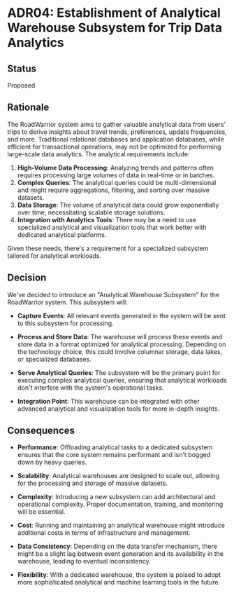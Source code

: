 # ADR04: Establishment of Analytical Warehouse Subsystem for Trip Data Analytics

## Status

Proposed

## Rationale

The RoadWarrior system aims to gather valuable analytical data from users' trips to derive insights about travel trends, preferences, update frequencies, and more. Traditional relational databases and application databases, while efficient for transactional operations, may not be optimized for performing large-scale data analytics. The analytical requirements include:

1. **High-Volume Data Processing**: Analyzing trends and patterns often requires processing large volumes of data in real-time or in batches.
2. **Complex Queries**: The analytical queries could be multi-dimensional and might require aggregations, filtering, and sorting over massive datasets.
3. **Data Storage**: The volume of analytical data could grow exponentially over time, necessitating scalable storage solutions.
4. **Integration with Analytics Tools**: There may be a need to use specialized analytical and visualization tools that work better with dedicated analytical platforms.

Given these needs, there's a requirement for a specialized subsystem tailored for analytical workloads.

## Decision

We've decided to introduce an "Analytical Warehouse Subsystem" for the RoadWarrior system. This subsystem will:

- **Capture Events**: All relevant events generated in the system will be sent to this subsystem for processing.

- **Process and Store Data**: The warehouse will process these events and store data in a format optimized for analytical processing. Depending on the technology choice, this could involve columnar storage, data lakes, or specialized databases.

- **Serve Analytical Queries**: The subsystem will be the primary point for executing complex analytical queries, ensuring that analytical workloads don't interfere with the system's operational tasks.

- **Integration Point**: This warehouse can be integrated with other advanced analytical and visualization tools for more in-depth insights.

## Consequences

- **Performance**: Offloading analytical tasks to a dedicated subsystem ensures that the core system remains performant and isn't bogged down by heavy queries.

- **Scalability**: Analytical warehouses are designed to scale out, allowing for the processing and storage of massive datasets.

- **Complexity**: Introducing a new subsystem can add architectural and operational complexity. Proper documentation, training, and monitoring will be essential.

- **Cost**: Running and maintaining an analytical warehouse might introduce additional costs in terms of infrastructure and management.

- **Data Consistency**: Depending on the data transfer mechanism, there might be a slight lag between event generation and its availability in the warehouse, leading to eventual inconsistency.

- **Flexibility**: With a dedicated warehouse, the system is poised to adopt more sophisticated analytical and machine learning tools in the future.

